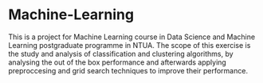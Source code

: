 # Machine-Learning
This is a project for Machine Learning course in Data Science and Machine Learning postgraduate programme in NTUA. The scope of this exercise is the study and analysis of classification and clustering algorithms, by analysing the out of the box performance and afterwards applying preproccesing and grid search techniques to improve their performance.
